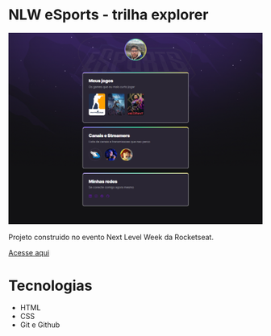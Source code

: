 # NLW eSports - trilha explorer

![preview](./.github/preview.png)

Projeto construido no evento Next Level Week da Rocketseat.

[Acesse aqui](https://leto-dev.github.io/nlw/)

# Tecnologias
- HTML
- CSS
- Git e Github
